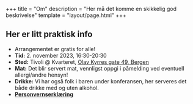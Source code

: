 +++
title = "Om"
description = "Her må det komme en skikkelig god beskrivelse"
template = "layout/page.html"
+++

## Her er litt praktisk info
- Arrangementet er gratis for alle!
- **Tid:** 2. november 2023, 16:30-20:30
- **Sted:** Tivoli @ Kvarteret, [Olav Kyrres gate 49, Bergen](https://www.openstreetmap.org/node/6137059358)
- **Mat:** Det blir servert mat, vennligst oppgi i påmelding ved eventuell allergi/andre hensyn!
- **Drikke:** Vi har også folk i baren under konferansen, her serveres det både drikke med og uten alkohol.
- [**Personvernserklæring**](../personvern)
